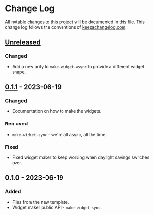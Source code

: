 # Change Log
All notable changes to this project will be documented in this file. This change log follows the conventions of [keepachangelog.com](http://keepachangelog.com/).

## [Unreleased]
### Changed
- Add a new arity to `make-widget-async` to provide a different widget shape.

## [0.1.1] - 2023-06-19
### Changed
- Documentation on how to make the widgets.

### Removed
- `make-widget-sync` - we're all async, all the time.

### Fixed
- Fixed widget maker to keep working when daylight savings switches over.

## 0.1.0 - 2023-06-19
### Added
- Files from the new template.
- Widget maker public API - `make-widget-sync`.

[Unreleased]: https://github.com/os/learn-core-async/compare/0.1.1...HEAD
[0.1.1]: https://github.com/os/learn-core-async/compare/0.1.0...0.1.1
